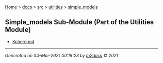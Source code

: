 [Home](../../../index.md) > [docs](../../../docs_index.md) > [src](../../src_index.md) > [utilities](../utilities_index.md) > [simple_models](simple_models_index.md)  

## Simple_models Sub-Module (Part of the Utilities Module)

- [Sphere.md](Sphere.md)

***

*Generated on 04-Mar-2021 00:18:23 by [m2docs](https://github.com/crgnam-research/m2docs) © 2021*